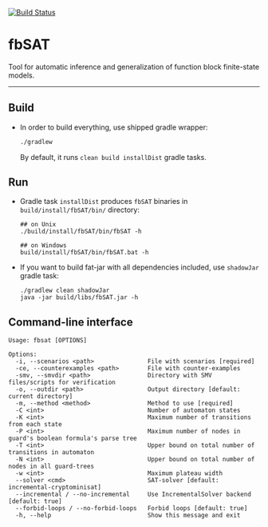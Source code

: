 [ ![Build Status](https://travis-ci.org/Lipen/fbSAT.svg) ](https://travis-ci.org/Lipen/fbSAT)

# fbSAT

Tool for automatic inference and generalization of function block finite-state models.

---

## Build

* In order to build everything, use shipped gradle wrapper:

    ```sh
    ./gradlew
    ```

    By default, it runs `clean build installDist` gradle tasks.

## Run

* Gradle task `installDist` produces `fbSAT` binaries in `build/install/fbSAT/bin/` directory:

    ```
    ## on Unix
    ./build/install/fbSAT/bin/fbSAT -h

    ## on Windows
    build/install/fbSAT/bin/fbSAT.bat -h
    ```

* If you want to build fat-jar with all dependencies included, use `shadowJar` gradle task:

    ```
    ./gradlew clean shadowJar
    java -jar build/libs/fbSAT.jar -h
    ```

## Command-line interface

```
Usage: fbsat [OPTIONS]

Options:
  -i, --scenarios <path>               File with scenarios [required]
  -ce, --counterexamples <path>        File with counter-examples
  -smv, --smvdir <path>                Directory with SMV files/scripts for verification
  -o, --outdir <path>                  Output directory [default: current directory]
  -m, --method <method>                Method to use [required]
  -C <int>                             Number of automaton states
  -K <int>                             Maximum number of transitions from each state
  -P <int>                             Maximum number of nodes in guard's boolean formula's parse tree
  -T <int>                             Upper bound on total number of transitions in automaton
  -N <int>                             Upper bound on total number of nodes in all guard-trees
  -w <int>                             Maximum plateau width
  --solver <cmd>                       SAT-solver [default: incremental-cryptominisat]
  --incremental / --no-incremental     Use IncrementalSolver backend [default: true]
  --forbid-loops / --no-forbid-loops   Forbid loops [default: true]
  -h, --help                           Show this message and exit
```
